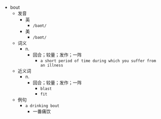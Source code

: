 - bout
  - 发音
    - 英
      - `/baʊt/`
    - 美
      - `/baʊt/`
  - 词义
    - n.
      - 回合；较量；发作；一阵
        - `a short period of time during which you suffer from an illness`
  - 近义词
    - n.
      - 回合；较量；发作；一阵
        - `blast`
        - `fit`
  - 例句
    - `a drinking bout`
      - 一番痛饮

